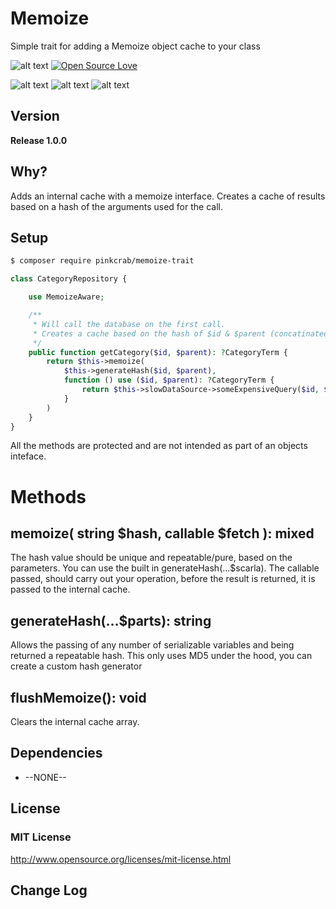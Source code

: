 # Memoize
Simple trait for adding a Memoize object cache to your class


![alt text](https://img.shields.io/badge/Current_Version-1.0.0-green.svg?style=flat " ") 
[![Open Source Love](https://badges.frapsoft.com/os/mit/mit.svg?v=102)](https://github.com/ellerbrock/open-source-badge/)

![alt text](https://img.shields.io/badge/PHPStan-level%208-brightgreen.svg?style=flat " ") 
![alt text](https://img.shields.io/badge/PHPUnit-PASSING-brightgreen.svg?style=flat " ") 
![alt text](https://img.shields.io/badge/PHCBF-WP_Extra-brightgreen.svg?style=flat " ") 


## Version ##
**Release 1.0.0**

## Why? ##
Adds an internal cache with a memoize interface. Creates a cache of results based on a hash of the arguments used for the call.

## Setup ##

````bash 
$ composer require pinkcrab/memoize-trait
````

````php
class CategoryRepository {

    use MemoizeAware;

    /** 
     * Will call the database on the first call.
     * Creates a cache based on the hash of $id & $parent (concatinated)
     */
    public function getCategory($id, $parent): ?CategoryTerm {
        return $this->memoize(
            $this->generateHash($id, $parent),
            function () use ($id, $parent): ?CategoryTerm {
                return $this->slowDataSource->someExpensiveQuery($id, $parent);
            }
        )
    }
}
````
All the methods are protected and are not intended as part of an objects inteface.

# Methods
## memoize( string $hash, callable $fetch ): mixed
The hash value should be unique and repeatable/pure, based on the parameters. You can use the built in generateHash(...$scarla). The callable passed, should carry out your operation, before the result is returned, it is passed to the internal cache.

## generateHash(...$parts): string
Allows the passing of any number of serializable variables and being returned a repeatable hash. This only uses MD5 under the hood, you can create a custom hash generator

## flushMemoize(): void
Clears the internal cache array.

## Dependencies ##
* --NONE--

## License ##

### MIT License ###
http://www.opensource.org/licenses/mit-license.html  

## Change Log ##


